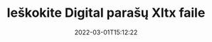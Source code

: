 ---
############################# Static ############################
layout: "auto-gen-signature"
date: 2022-03-01T15:12:22
draft: false
operation: Search
signaturetype: Digital
fileformat: Xltx
productName: Java
lang: lt
productCode: java
otherformats: pdf doc docx docm dot dotx odt ott xls xlsx xlsm xlsb ods ots xltx xltm pptx pptm
breadcrumb: Search Digital signatures at Xltx with Java

############################# Head ############################
head_title: "Ieškokite Digital parašų Xltx faile Java"
head_description: "Naudokite Java, norėdami ieškoti Digital parašų Xltx failuose naudodami kelias kodo eilutes."

############################# Header ############################
title: "Ieškokite Digital parašų Xltx faile"
description: "Java savoji API leidžia ieškoti Digital parašų jau pasirašytuose Xltx failuose. Atlikite išplėstinę el. parašo paiešką savo Xltx dokumentuose naudodami kelias kodo eilutes."
bg_image: "https://cms.admin.containerize.com/templates/aspose/App_Themes/V3/images/bg/header1.png"
bg_overlay: false
button:
    enable: true

############################# SubMenu ############################
submenu:
    enable: true

    left:
        img_alt: "GroupDocs.Signature for Java"
        image: "https://cms.admin.containerize.com/templates/groupdocs/images/product-logos/90x90-noborder/groupdocsature-java.png"
        product: "GroupDocs.Signature"
        platform: "Java"



############################# About ############################
about:
    enable: true
    title: "Apie GroupDocs.Signature for Java API"
    content: |
        [GroupDocs.Signature for Java](https://products.groupdocs.com/signature/java/) teikia Java API, skirtą dokumentams apdoroti naudojant įvairius parašo tipus, pvz., tekstus, vaizdus, ​​skaitmeninius sertifikatus, brūkšninius kodus, QR kodus, antspaudus ar metaduomenis. Vartotojai gali pridėti, ištrinti, atnaujinti, tikrinti arba ieškoti elektroninių parašų PDF rinkmenose, MS Word dokumentuose, MS Excel darbaknygėse, MS PowerPoint pristatymuose, Adobe Photoshop failuose ir įvairiuose vaizdo formatuose, su papildoma pagalba prireikus tinkinti parašų ypatybes.
    

############################# Steps ############################
steps:
    enable: true
    title_left: "Kaip ieškoti Digital parašų Xltx"
    content_left: |
        [GroupDocs.Signature for Java](https://products.groupdocs.com/signature/java/) leidžia Java kūrėjams lengviau ieškoti Digital parašų Xltx failuose iš savo programų, atlikdami kelis paprastus veiksmus.
        
        * Sukurkite naują Signature klasės egzempliorių ir nurodykite šaltinio dokumento kelią kaip konstruktoriaus parametrą.
        * Sukurkite paieškos parinkčių objektą pagal savo reikalavimus ir nurodykite paieškos parinktis.
        * Iškvieskite Signature klasės egzemplioriaus paieškos metodą ir perduokite jam paieškos parinktis.
        * Apdorokite paieškos rezultatus pagal savo poreikius.

    title_right: "Sistemos reikalavimai"
    content_right: |
        GroupDocs.Signature for Java palaikomos visose pagrindinėse platformose ir operacinėse sistemose. Prieš vykdydami toliau pateiktą kodą, įsitikinkite, kad jūsų sistemoje yra įdiegtos šios būtinos sąlygos.

        * Operacinės sistemos: Microsoft Windows, Linux, MacOS
        * Kūrimo aplinkos: NetBeans, Intellij IDEA, Eclipse, etc.
        * Java runtime: J2SE 6.0 and above
        * Atsisiųskite naujausią GroupDocs.Signature for Java versiją iš [Maven](https://repository.groupdocs.com/webapp/#/artifacts/browse/tree/General/repo/com/groupdocs/groupdocs-signature)
         
    code: |
        ```java    
                
        // Set up input Xltx file
        String filePath = "input.xltx";

        // Instantiate Signature for input file
        Signature signature = new Signature(filePath);

        //Create search options
        DigitalSearchOptions options = new DigitalSearchOptions();

        // specify special search criteria
        options.setComments("Approved");
        // specify period of signatures
        options.setSignDateTimeFrom(new Date(2021, 3, 5));
        options.setSignDateTimeTo(new Date(2022, 7, 16));
        
        // search for Digital signatures in Xltx document
        List<DigitalSignature> signatures = signature.search(DigitalSignature.class, options);

        // process signatures which were found 
        signatures.forEach(item -> System.out.println(item.toString()));

        ```

############################# Demos ############################
demos:
    enable: true
    title: "Ieškokite Digital elektroninių parašų tiesioginės demonstracijos"
    content: |
       Dabar ieškokite dokumente įvairių elektroninių parašų prie Xltx failų, apsilankę [GroupDocs.Signature App](https://products.groupdocs.app/signature/family) svetainėje.

        
############################# More Formats ############################
more_formats:
    enable: true
    title: "Ieškokite kitų Digital parašų naudodami Java"
    content: |
        "Elektroninių parašų paieška įvairiuose dokumentuose. Raskite parašus iš vieno iš populiarių failų formatų, kaip parodyta toliau."
    format: 
           
       
back_to_top:
    enable: true
---